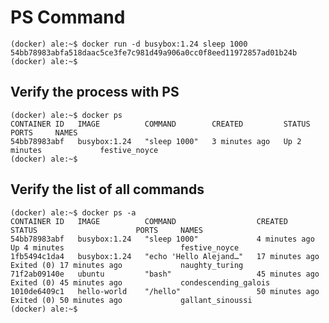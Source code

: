 # PS Command

    (docker) ale:~$ docker run -d busybox:1.24 sleep 1000
    54bb78983abfa518daac5ce3fe7c981d49a906a0cc0f8eed11972857ad01b24b
    (docker) ale:~$ 

## Verify the process with PS

    (docker) ale:~$ docker ps
    CONTAINER ID   IMAGE          COMMAND        CREATED         STATUS         PORTS     NAMES
    54bb78983abf   busybox:1.24   "sleep 1000"   3 minutes ago   Up 2 minutes             festive_noyce
    (docker) ale:~$

## Verify the list of all commands

    (docker) ale:~$ docker ps -a
    CONTAINER ID   IMAGE          COMMAND                  CREATED          STATUS                      PORTS     NAMES
    54bb78983abf   busybox:1.24   "sleep 1000"             4 minutes ago    Up 4 minutes                          festive_noyce
    1fb5494c1da4   busybox:1.24   "echo 'Hello Alejand…"   17 minutes ago   Exited (0) 17 minutes ago             naughty_turing
    71f2ab09140e   ubuntu         "bash"                   45 minutes ago   Exited (0) 45 minutes ago             condescending_galois
    1010de6409c1   hello-world    "/hello"                 50 minutes ago   Exited (0) 50 minutes ago             gallant_sinoussi
    (docker) ale:~$ 
